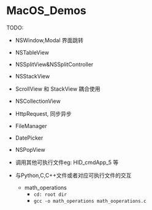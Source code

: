 # MacOS_Demos

TODO:

- NSWindow,Modal 界面跳转

- NSTableView

- NSSplitView&NSSplitController

- NSStackView

- ScrollView 和 StackView 耦合使用

- NSCollectionView

- HttpRequest, 同步异步

- FileManager

- DatePicker

- NSPopView

- 调用其他可执行文件eg: HID_cmdApp_5 等

- 与Python,C,C++文件或者对应可执行文件的交互

  - math_operations
    - `cd: root dir`
    - `gcc -o math_operations math_ooperations.c`

  